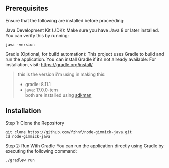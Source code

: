 ## Prerequisites

Ensure that the following are installed before proceeding:

Java Development Kit (JDK): Make sure you have Java 8 or later installed. You can verify this by running:

    java -version

Gradle (Optional, for build automation): This project uses Gradle to build and run the application. You can install Gradle if it’s not already available:
        For installation, visit: https://gradle.org/install/

>this is the version i'm using in making this:
>- gradle: 8.11.1
>- java: 17.0.0-tem   
>both are installed using [sdkman](https://sdkman.io/install)

## Installation

Step 1: Clone the Repository

```
git clone https://github.com/fzhnf/node-gimmick-java.git
cd node-gimmick-java
```

Step 2: Run With Gradle
    You can run the application directly using Gradle by executing the following command:

    ./gradlew run

